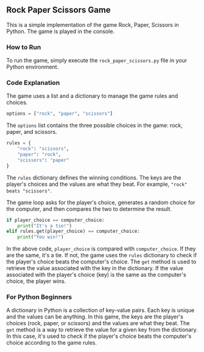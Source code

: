 ## Rock Paper Scissors Game

This is a simple implementation of the game Rock, Paper, Scissors in Python. The game is played in the console.

### How to Run

To run the game, simply execute the `rock_paper_scissors.py` file in your Python environment.

### Code Explanation

The game uses a list and a dictionary to manage the game rules and choices.

```python
options = ["rock", "paper", "scissors"]
```

The `options` list contains the three possible choices in the game: rock, paper, and scissors.

```python
rules = {
    "rock": "scissors",
    "paper": "rock",
    "scissors": "paper"
}
```

The `rules` dictionary defines the winning conditions. The keys are the player's choices and the values are what they beat. For example, `"rock" beats "scissors"`.

The game loop asks for the player's choice, generates a random choice for the computer, and then compares the two to determine the result.

```python
if player_choice == computer_choice:
    print("It's a tie!")
elif rules.get(player_choice) == computer_choice:
    print("You win!")
```

In the above code, `player_choice` is compared with `computer_choice`. If they are the same, it's a tie. If not, the game uses the `rules` dictionary to check if the player's choice beats the computer's choice. The `get` method is used to retrieve the value associated with the key in the dictionary. If the value associated with the player's choice (key) is the same as the computer's choice, the player wins.

### For Python Beginners

A dictionary in Python is a collection of key-value pairs. Each key is unique and the values can be anything. In this game, the keys are the player's choices (rock, paper, or scissors) and the values are what they beat. The `get` method is a way to retrieve the value for a given key from the dictionary. In this case, it's used to check if the player's choice beats the computer's choice according to the game rules.
